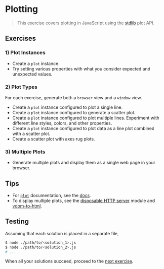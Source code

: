 # Plotting

> This exercise covers plotting in JavaScript using the [stdlib][stdlib] plot API.


## Exercises

### 1) Plot Instances

* Create a `plot` instance.
* Try setting various properties with what you consider expected and unexpected values.


### 2) Plot Types

For each exercise, generate both a `browser` view and a `window` view.

* Create a `plot` instance configured to plot a single line.
* Create a `plot` instance configured to generate a scatter plot.
* Create a `plot` instance configured to plot multiple lines. Experiment with different line styles, colors, and other properties.
* Create a `plot` instance configured to plot data as a line plot combined with a scatter plot.
* Create a scatter plot with axes rug plots.


### 3) Multiple Plots

* Generate multiple plots and display them as a single web page in your browser.


## Tips

* For [`plot`][plot] documentation, see the [docs][plot].
* To display multiple plots, see the [disposable HTTP server][disposable-http-server] module and [vdom-to-html][vdom-to-html].


## Testing

Assuming that each solution is placed in a separate file,

``` bash
$ node ./path/to/<solution_1>.js
$ node ./path/to/<solution_2>.js
# ...
```

When all your solutions succeed, proceed to the [next exercise][next-exercise].


<!-- <links> -->

[stdlib]: https://github.com/stdlib-js/stdlib
[plot]: https://github.com/stdlib-js/stdlib/tree/develop/lib/node_modules/%40stdlib/plot/plot
[disposable-http-server]: https://github.com/stdlib-js/stdlib/tree/develop/lib/node_modules/%40stdlib/tools/disposable-http-server
[vdom-to-html]: https://github.com/nthtran/vdom-to-html

[next-exercise]: https://github.com/stdlib-js/stdlib/blob/develop/workshops/numeric-computing/exercises/native_math.md

<!-- </links> -->
